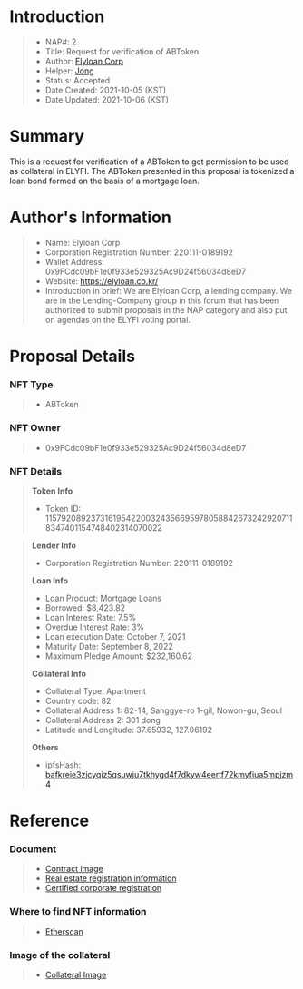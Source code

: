 # Introduction

>- NAP#: 2
>- Title: Request for verification of ABToken
>- Author: [Elyloan Corp](https://forum.elyfi.world/u/elyloancorp/summary)
>- Helper: [Jong](https://forum.elyfi.world/u/Jong/summary)
>- Status: Accepted
>- Date Created: 2021-10-05 (KST)
>- Date Updated: 2021-10-06 (KST)

# Summary
This is a request for verification of a ABToken to get permission to be used as collateral in ELYFI. The ABToken presented in this proposal is tokenized a loan bond formed on the basis of a mortgage loan.
#
# Author's Information
>- Name: Elyloan Corp
>- Corporation Registration Number: 220111-0189192
>- Wallet Address: 0x9FCdc09bF1e0f933e529325Ac9D24f56034d8eD7
>- Website: https://elyloan.co.kr/
>- Introduction in brief: We are Elyloan Corp, a lending company. We are in the Lending-Company group in this forum that has been authorized to submit proposals in the NAP category and also put on agendas on the ELYFI voting portal.

# Proposal Details
### NFT Type 
>- ABToken

### NFT Owner
>- 0x9FCdc09bF1e0f933e529325Ac9D24f56034d8eD7

### NFT Details

> **Token Info**
>- Token ID: 115792089237316195422003243566959780588426732429207118347401154748402314070022 


> **Lender Info**
>- Corporation Registration Number: 220111-0189192
>
> **Loan Info**
>- Loan Product: Mortgage Loans
>- Borrowed: $8,423.82
>- Loan Interest Rate: 7.5%
>- Overdue Interest Rate: 3%
>- Loan execution Date: October 7, 2021
>- Maturity Date: September 8, 2022
>- Maximum Pledge Amount: $232,160.62
>
> **Collateral Info**
>- Collateral Type: Apartment
>- Country code: 82
>- Collateral Address 1: 82-14, Sanggye-ro 1-gil, Nowon-gu, Seoul
>- Collateral Address 2: 301 dong
>- Latitude and Longitude: 37.65932, 127.06192
>
> **Others**
>- ipfsHash: [bafkreie3zjcyqiz5qsuwju7tkhygd4f7dkyw4eertf72kmyfiua5mpjzm4](https://slate.textile.io/ipfs/bafkreie3zjcyqiz5qsuwju7tkhygd4f7dkyw4eertf72kmyfiua5mpjzm4)
# Reference
### Document
>- [Contract image](https://slate.textile.io/ipfs/bafybeihpqvunp4afb2rnhwhiwowicfvm7hn47r7gq277cjp4m7yohpzumu)
>- [Real estate registration information](https://slate.textile.io/ipfs/bafkreif23myt3y3vramte6uu2xcdmocg5pez4z43sk645agksgmea7u3du)
>- [Certified corporate registration](https://slate.textile.io/ipfs/bafybeicgydltpbqli36hatlyim52ovpfz35yuwpqaauay6tibixhvgxerq)

### Where to find NFT information 
>- [Etherscan](https://etherscan.io/token/0xc6701e7be98a79485364419961838eb141141aaf?a=115792089237316195422003243566959780588426732429207118347401154748402314070022)

### Image of the collateral 
>- [Collateral Image](https://slate.textile.io/ipfs/bafybeibl42g7epaz7nssoz7vo3vvyqcgfbkfa4jyohtqbiryjhlfbgxwk4)
